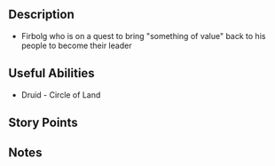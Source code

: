 ## Description
- Firbolg who is on a quest to bring "something of value" back to his people to become their leader
## Useful Abilities
- Druid - Circle of Land
## Story Points

## Notes